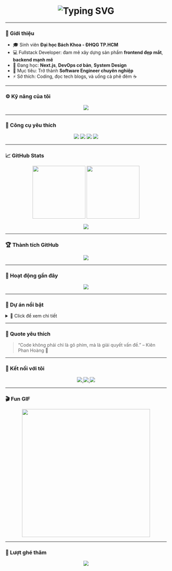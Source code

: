 <h1 align="center">
<img src="https://readme-typing-svg.demolab.com?font=Fira+Code&size=28&pause=1000&color=FF00FF&center=true&vCenter=true&width=600&lines=Hi+I'm+Kien+Phan!;Fullstack+Developer;Student+at+HCMUT;Always+learning+new+things!" alt="Typing SVG" />

</h1>

---

### 🧩 Giới thiệu

- 🎓 Sinh viên **Đại học Bách Khoa - ĐHQG TP.HCM**
- 💻 Fullstack Developer: đam mê xây dựng sản phẩm **frontend đẹp mắt**, **backend mạnh mẽ**
- 🌱 Đang học: **Next.js**, **DevOps cơ bản**, **System Design**
- 🎯 Mục tiêu: Trở thành **Software Engineer chuyên nghiệp**
- ⚡ Sở thích: Coding, đọc tech blogs, và uống cà phê đêm ☕

---

### ⚙️ Kỹ năng của tôi

<p align="center">
  <img src="https://skillicons.dev/icons?i=html,css,js,react,tailwind,nodejs,express,python,java,mysql,mongodb,vscode,git,github&theme=light" />
</p>

---

### 🧱 Công cụ yêu thích

<p align="center">
  <img src="https://img.shields.io/badge/Editor-VSCode-blue?logo=visual-studio-code&style=for-the-badge" />
  <img src="https://img.shields.io/badge/OS-Windows%2011-0078D6?logo=windows&style=for-the-badge" />
  <img src="https://img.shields.io/badge/Design-Figma-f24e1e?logo=figma&style=for-the-badge" />
  <img src="https://img.shields.io/badge/Terminal-Git%20Bash-orange?logo=git&style=for-the-badge" />
</p>

---

### 📈 GitHub Stats

<p align="center">
  <img src="https://github-readme-stats.vercel.app/api?username=hokylhoangkien&show_icons=true&theme=radical&count_private=true&hide_border=true" height="165" />
  <img src="https://github-readme-stats.vercel.app/api/top-langs/?username=hokylhoangkien&layout=compact&theme=radical&hide_border=true" height="165" />
</p>

<p align="center">
  <img src="https://github-readme-streak-stats.herokuapp.com?user=hokylhoangkien&theme=radical&hide_border=true" />
</p>

---

### 🏆 Thành tích GitHub

<p align="center">
  <img src="https://github-profile-trophy.vercel.app/?username=hokylhoangkien&theme=radical&no-frame=true&margin-w=10" />
</p>

---

### 🐍 Hoạt động gần đây

<p align="center">
  <img src="https://raw.githubusercontent.com/hokylhoangkien/hokylhoangkien/output/dist/github-contribution-grid-snake.svg" />
</p>

---

### 💼 Dự án nổi bật

<details>
<summary>👀 Click để xem chi tiết</summary>

- 🧮 [**Beautiful Calculator**](https://github.com/hokylhoangkien/Beautiful-Calculator) – Máy tính giao diện đẹp mắt bằng HTML/CSS/JS
- 🌐 [**Portfolio Website**](#) – Trang cá nhân hiện đại (đang phát triển)
- ⚙️ [**Node.js API Template**](#) – Template backend nhanh cho các dự án nhỏ

</details>

---

### 🧠 Quote yêu thích

> “Code không phải chỉ là gõ phím, mà là giải quyết vấn đề.” – Kiên Phan Hoàng 💬

---

### 🔗 Kết nối với tôi

<p align="center">
  <a href="https://www.facebook.com/phan.hoang.kien.943711">
    <img src="https://img.shields.io/badge/Facebook-1877F2?logo=facebook&logoColor=white&style=for-the-badge" />
  </a>
  <a href="mailto:phanhoangkien230405@gmail.com">
    <img src="https://img.shields.io/badge/Gmail-D14836?logo=gmail&logoColor=white&style=for-the-badge" />
  </a>
  <a href="https://github.com/hokylhoangkien">
    <img src="https://img.shields.io/badge/GitHub-000000?logo=github&logoColor=white&style=for-the-badge" />
  </a>
</p>

---

### 🎬 Fun GIF

<p align="center">
  <img src="https://media.giphy.com/media/qgQUggAC3Pfv687qPC/giphy.gif" width="400" />
</p>

---

### 👀 Lượt ghé thăm

<p align="center">
  <img src="https://komarev.com/ghpvc/?username=hokylhoangkien&label=Visitors&color=blueviolet&style=flat-square" />
</p>
